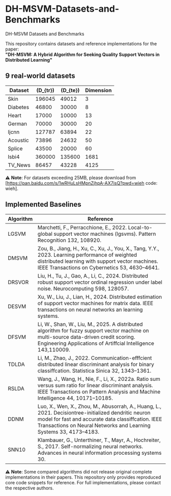 # DH-MSVM-Datasets-and-Benchmarks
DH-MSVM Datasets and Benchmarks

This repository contains datasets and reference implementations for the paper:  
**"DH-MSVM: A Hybrid Algorithm for Seeking Quality Support Vectors in Distributed Learning"**  

## 9 real-world datasets
| Dataset    | \(D_{tr}\) | \(D_{te}\) | Dimension |
|------------|------------|------------|-----------|
| Skin       | 196045     | 49012      | 3         |
| Diabetes   | 46800      | 30000      | 8         |
| Heart      | 17000      | 10000      | 13        |
| German     | 70000      | 30000      | 20        |
| Ijcnn      | 127787     | 63894      | 22        |
| Acoustic   | 73896      | 24632      | 50        |
| Splice     | 43500      | 20000      | 60        |
| Isbi4      | 360000     | 135600     | 1681      |
| TV_News    | 86457      | 43228      | 4125      |

⚠ **Note**: For datasets exceeding 25MB, please download from [https://pan.baidu.com/s/1wRHuLsHMpnZjhpA-AX7isQ?pwd=wieh code: wieh]. 

## Implemented Baselines
| Algorithm       | Reference                          |
|-----------------|------------------------------------|
| LGSVM | Marchetti, F., Perracchione, E., 2022. Local-to-global support vector machines (lgsvms). Pattern Recognition 132, 108920.|
| DMSVM           | Zou, B., Jiang, H., Xu, C., Xu, J., You, X., Tang, Y.Y., 2023. Learning performance of weighted distributed learning with support vector machines. IEEE Transactions on Cybernetics 53, 4630–4641.|
| DRSVOR       | Liu, H., Tu, J., Gao, A., Li, C., 2024. Distributed robust support vector ordinal regression under label noise. Neurocomputing 598, 128057.|
| DESVM       | Xu, W., Liu, J., Lian, H., 2024. Distributed estimation of support vector machines for matrix data. IEEE transactions on neural networks an learning systems. |
| DFSVM       | Li, W., Shan, W., Liu, M., 2025. A distributed algorithm for fuzzy support vector machine on multi-source data-driven credit scoring. Engineering Applications of Artiffcial Intelligence 143,110009.|
| TDLDA |Li, M., Zhao, J., 2022. Communication-efffcient distributed linear discriminant analysis for binary classiffcation. Statistica Sinica 32, 1343–1361.|
| RSLDA        |Wang, J., Wang, H., Nie, F., Li, X., 2022a. Ratio sum versus sum ratio for linear discriminant analysis. IEEE Transactions on Pattern Analysis and Machine Intelligence 44, 10171–10185. |
| DDNM        | Luo, X., Wen, X., Zhou, M., Abusorrah, A., Huang, L., 2021. Decisiontree-initialized dendritic neuron model for fast and accurate data classiffcation. IEEE Transactions on Neural Networks and Learning Systems 33, 4173–4183. |
| SNN10       | Klambauer, G., Unterthiner, T., Mayr, A., Hochreiter, S., 2017. Self-normalizing neural networks. Advances in neural information processing systems 30.|

⚠ **Note**: Some compared algorithms did not release original complete implementations in their papers. This repository only provides reproduced core code snippets for reference. For full implementations, please contact the respective authors.
